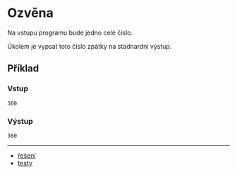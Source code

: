 # Ozvěna

Na vstupu programu bude jedno celé číslo.

Úkolem je vypsat toto číslo zpátky na stadnardní výstup.

## Příklad

### Vstup

```
360
```

### Výstup

```
360
```

---

- [řešení](/ulohy/03-ozvena/reseni)
- [testy](/ulohy/03-ozvena/testy)
